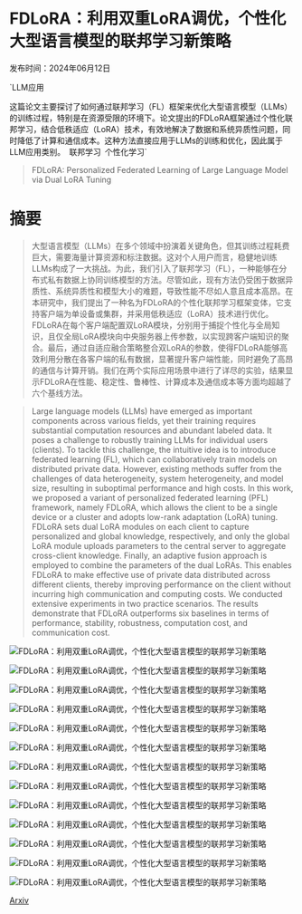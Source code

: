 # FDLoRA：利用双重LoRA调优，个性化大型语言模型的联邦学习新策略

发布时间：2024年06月12日

`LLM应用

这篇论文主要探讨了如何通过联邦学习（FL）框架来优化大型语言模型（LLMs）的训练过程，特别是在资源受限的环境下。论文提出的FDLoRA框架通过个性化联邦学习，结合低秩适应（LoRA）技术，有效地解决了数据和系统异质性问题，同时降低了计算和通信成本。这种方法直接应用于LLMs的训练和优化，因此属于LLM应用类别。` `联邦学习` `个性化学习`

> FDLoRA: Personalized Federated Learning of Large Language Model via Dual LoRA Tuning

# 摘要

> 大型语言模型（LLMs）在多个领域中扮演着关键角色，但其训练过程耗费巨大，需要海量计算资源和标注数据。这对个人用户而言，稳健地训练LLMs构成了一大挑战。为此，我们引入了联邦学习（FL），一种能够在分布式私有数据上协同训练模型的方法。尽管如此，现有方法仍受困于数据异质性、系统异质性和模型大小的难题，导致性能不尽如人意且成本高昂。在本研究中，我们提出了一种名为FDLoRA的个性化联邦学习框架变体，它支持客户端为单设备或集群，并采用低秩适应（LoRA）技术进行优化。FDLoRA在每个客户端配置双LoRA模块，分别用于捕捉个性化与全局知识，且仅全局LoRA模块向中央服务器上传参数，以实现跨客户端知识的聚合。最后，通过自适应融合策略整合双LoRA的参数，使得FDLoRA能够高效利用分散在各客户端的私有数据，显著提升客户端性能，同时避免了高昂的通信与计算开销。我们在两个实际应用场景中进行了详尽的实验，结果显示FDLoRA在性能、稳定性、鲁棒性、计算成本及通信成本等方面均超越了六个基线方法。

> Large language models (LLMs) have emerged as important components across various fields, yet their training requires substantial computation resources and abundant labeled data. It poses a challenge to robustly training LLMs for individual users (clients). To tackle this challenge, the intuitive idea is to introduce federated learning (FL), which can collaboratively train models on distributed private data. However, existing methods suffer from the challenges of data heterogeneity, system heterogeneity, and model size, resulting in suboptimal performance and high costs. In this work, we proposed a variant of personalized federated learning (PFL) framework, namely FDLoRA, which allows the client to be a single device or a cluster and adopts low-rank adaptation (LoRA) tuning. FDLoRA sets dual LoRA modules on each client to capture personalized and global knowledge, respectively, and only the global LoRA module uploads parameters to the central server to aggregate cross-client knowledge. Finally, an adaptive fusion approach is employed to combine the parameters of the dual LoRAs. This enables FDLoRA to make effective use of private data distributed across different clients, thereby improving performance on the client without incurring high communication and computing costs. We conducted extensive experiments in two practice scenarios. The results demonstrate that FDLoRA outperforms six baselines in terms of performance, stability, robustness, computation cost, and communication cost.

![FDLoRA：利用双重LoRA调优，个性化大型语言模型的联邦学习新策略](../../../paper_images/2406.07925/x1.png)

![FDLoRA：利用双重LoRA调优，个性化大型语言模型的联邦学习新策略](../../../paper_images/2406.07925/x2.png)

![FDLoRA：利用双重LoRA调优，个性化大型语言模型的联邦学习新策略](../../../paper_images/2406.07925/x3.png)

![FDLoRA：利用双重LoRA调优，个性化大型语言模型的联邦学习新策略](../../../paper_images/2406.07925/x4.png)

![FDLoRA：利用双重LoRA调优，个性化大型语言模型的联邦学习新策略](../../../paper_images/2406.07925/x5.png)

![FDLoRA：利用双重LoRA调优，个性化大型语言模型的联邦学习新策略](../../../paper_images/2406.07925/x6.png)

![FDLoRA：利用双重LoRA调优，个性化大型语言模型的联邦学习新策略](../../../paper_images/2406.07925/x7.png)

![FDLoRA：利用双重LoRA调优，个性化大型语言模型的联邦学习新策略](../../../paper_images/2406.07925/x8.png)

![FDLoRA：利用双重LoRA调优，个性化大型语言模型的联邦学习新策略](../../../paper_images/2406.07925/x9.png)

![FDLoRA：利用双重LoRA调优，个性化大型语言模型的联邦学习新策略](../../../paper_images/2406.07925/x10.png)

![FDLoRA：利用双重LoRA调优，个性化大型语言模型的联邦学习新策略](../../../paper_images/2406.07925/x11.png)

![FDLoRA：利用双重LoRA调优，个性化大型语言模型的联邦学习新策略](../../../paper_images/2406.07925/x12.png)

![FDLoRA：利用双重LoRA调优，个性化大型语言模型的联邦学习新策略](../../../paper_images/2406.07925/x13.png)

[Arxiv](https://arxiv.org/abs/2406.07925)